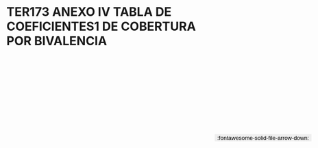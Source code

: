 
# TER173 ANEXO IV TABLA DE COEFICIENTES1 DE COBERTURA POR BIVALENCIA

<a href='../TER173 ANEXO IV TABLA DE COEFICIENTES1 DE COBERTURA POR BIVALENCIA.pdf' download>
<button class='md-button -primary' 
id='download-btn' style="position: fixed; top: 10%; right: 20px; 
        transform: translateY(-50%); z-index: 1000;  border: none; ">
:fontawesome-solid-file-arrow-down: 
</button>
</a>

<div 
    id='../TER173 ANEXO IV TABLA DE COEFICIENTES1 DE COBERTURA POR BIVALENCIA.pdf' 
    data-pdf-url='../TER173 ANEXO IV TABLA DE COEFICIENTES1 DE COBERTURA POR BIVALENCIA.pdf'
    style=' width: 100%; height: auto;overflow: auto;'>
</div>

